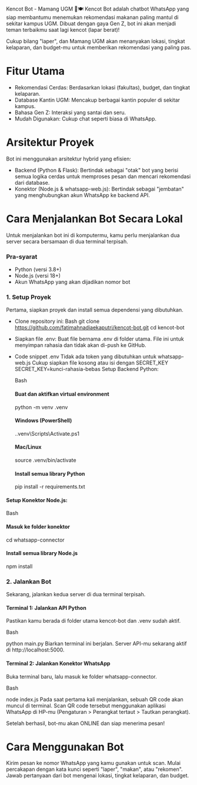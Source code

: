 Kencot Bot - Mamang UGM 🤖🍽️
Kencot Bot adalah chatbot WhatsApp yang siap membantumu menemukan rekomendasi makanan paling mantul di sekitar kampus UGM. Dibuat dengan gaya Gen Z, bot ini akan menjadi teman terbaikmu saat lagi kencot (lapar berat)!

Cukup bilang "laper", dan Mamang UGM akan menanyakan lokasi, tingkat kelaparan, dan budget-mu untuk memberikan rekomendasi yang paling pas.

# Fitur Utama
- Rekomendasi Cerdas: Berdasarkan lokasi (fakultas), budget, dan tingkat kelaparan.
- Database Kantin UGM: Mencakup berbagai kantin populer di sekitar kampus.
- Bahasa Gen Z: Interaksi yang santai dan seru.
- Mudah Digunakan: Cukup chat seperti biasa di WhatsApp.

# Arsitektur Proyek
Bot ini menggunakan arsitektur hybrid yang efisien:
- Backend (Python & Flask): Bertindak sebagai "otak" bot yang berisi semua logika cerdas untuk memproses pesan dan mencari rekomendasi dari database.
- Konektor (Node.js & whatsapp-web.js): Bertindak sebagai "jembatan" yang menghubungkan akun WhatsApp ke backend API.

# Cara Menjalankan Bot Secara Lokal
Untuk menjalankan bot ini di komputermu, kamu perlu menjalankan dua server secara bersamaan di dua terminal terpisah.

### Pra-syarat
- Python (versi 3.8+)
- Node.js (versi 18+)
- Akun WhatsApp yang akan dijadikan nomor bot

### 1. Setup Proyek
Pertama, siapkan proyek dan install semua dependensi yang dibutuhkan.

- Clone repository ini:
  Bash
  git clone https://github.com/fatimahnadiaekaputri/kencot-bot.git
  cd kencot-bot

- Siapkan file .env:
Buat file bernama .env di folder utama. File ini untuk menyimpan rahasia dan tidak akan di-push ke GitHub.

- Code snippet
  .env
  Tidak ada token yang dibutuhkan untuk whatsapp-web.js
  Cukup siapkan file kosong atau isi dengan SECRET_KEY
  SECRET_KEY=kunci-rahasia-bebas
  Setup Backend Python:

  Bash
  
  #### Buat dan aktifkan virtual environment
  python -m venv .venv
  
  #### Windows (PowerShell)
  .\.venv\Scripts\Activate.ps1
  
  #### Mac/Linux
  source .venv/bin/activate
  
  #### Install semua library Python
  pip install -r requirements.txt

#### Setup Konektor Node.js:

  Bash
  
  #### Masuk ke folder konektor
  cd whatsapp-connector
  
  #### Install semua library Node.js
  npm install
  
### 2. Jalankan Bot
Sekarang, jalankan kedua server di dua terminal terpisah.

#### Terminal 1: Jalankan API Python 
Pastikan kamu berada di folder utama kencot-bot dan .venv sudah aktif.

Bash

python main.py
Biarkan terminal ini berjalan. Server API-mu sekarang aktif di http://localhost:5000.

#### Terminal 2: Jalankan Konektor WhatsApp 
Buka terminal baru, lalu masuk ke folder whatsapp-connector.

Bash

node index.js
Pada saat pertama kali menjalankan, sebuah QR code akan muncul di terminal. 
Scan QR code tersebut menggunakan aplikasi WhatsApp di HP-mu (Pengaturan > Perangkat tertaut > Tautkan perangkat).

Setelah berhasil, bot-mu akan ONLINE dan siap menerima pesan!

# Cara Menggunakan Bot
Kirim pesan ke nomor WhatsApp yang kamu gunakan untuk scan.
Mulai percakapan dengan kata kunci seperti "laper", "makan", atau "rekomen". Jawab pertanyaan dari bot mengenai lokasi, tingkat kelaparan, dan budget.
